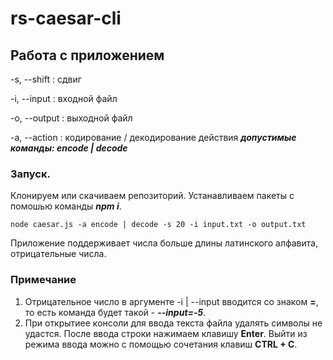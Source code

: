 # rs-caesar-cli

## Работа с приложением

-s, --shift : сдвиг

-i, --input : входной файл

-o, --output : выходной файл

-a, --action : кодирование / декодирование действия ***допустимые команды: encode | decode***

### Запуск.
Клонируем или скачиваем репозиторий. Устанавливаем пакеты с помошью команды ***npm i***.

```
node caesar.js -a encode | decode -s 20 -i input.txt -o output.txt
```

Приложение поддерживает числа больше длины латинского алфавита, отрицательные числа.

### Примечание
1. Отрицательное число в аргументе -i | --input вводится со знаком **=**, то есть команда будет такой - ***--input=-5***.
2. При открытиее консоли для ввода текста файла удалять символы не удастся. После ввода строки нажимаем клавишу **Enter**. Выйти из режима ввода можно с помощью сочетания клавиш **CTRL + C**.
